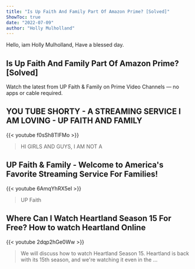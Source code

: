 ```yaml
---
title: "Is Up Faith And Family Part Of Amazon Prime? [Solved]"
ShowToc: true 
date: "2022-07-09"
author: "Holly Mulholland" 
---
```


Hello, iam Holly Mulholland, Have a blessed day.
## Is Up Faith And Family Part Of Amazon Prime? [Solved]
Watch the latest from UP Faith & Family on Prime Video Channels — no apps or cable required.

## YOU TUBE SHORTY - A STREAMING SERVICE I AM LOVING - UP FAITH AND FAMILY
{{< youtube f0sSh8TIFMo >}}
>HI GIRLS AND GUYS, I AM NOT A 

## UP Faith & Family - Welcome to America's Favorite Streaming Service For Families!
{{< youtube 6AmqYhRX5eI >}}
>UP Faith

## Where Can I Watch Heartland Season 15 For Free? How to watch Heartland Online
{{< youtube 2dqp2hGe0Ww >}}
>We will discuss how to watch Heartland Season 15. Heartland is back with its 15th season, and we're watching it even in the ...

